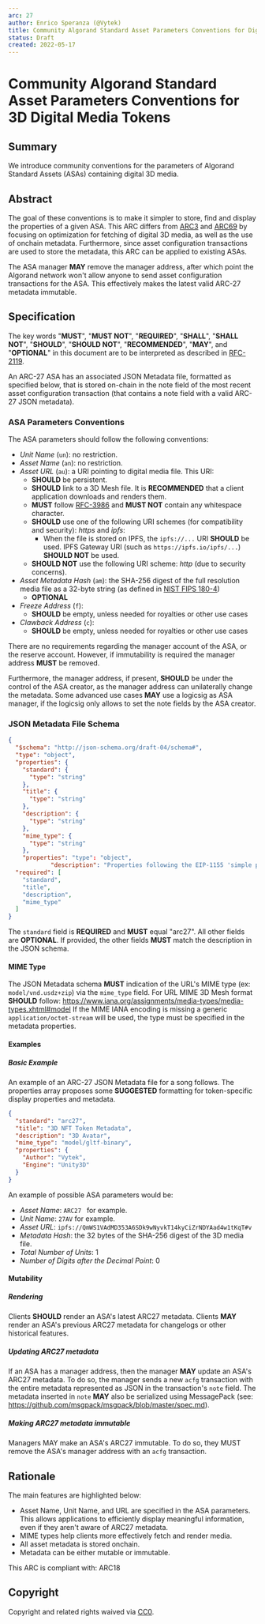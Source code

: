 ```yaml
---
arc: 27
author: Enrico Speranza (@Vytek)
title: Community Algorand Standard Asset Parameters Conventions for Digital 3D Media Tokens
status: Draft
created: 2022-05-17
---
```


# Community Algorand Standard Asset Parameters Conventions for 3D Digital Media Tokens

## Summary

We introduce community conventions for the parameters of Algorand Standard Assets (ASAs) containing digital 3D media.

## Abstract

The goal of these conventions is to make it simpler to store, find and display the properties of a given ASA. This ARC differs from [ARC3](https://github.com/algorandfoundation/ARCs/blob/main/ARCs/arc-0003.md) and [ARC69](https://github.com/algorandfoundation/ARCs/blob/main/ARCs/arc-0069.md) by focusing on optimization for fetching of digital 3D media, as well as the use of onchain metadata. Furthermore, since asset configuration transactions are used to store the metadata, this ARC can be applied to existing ASAs.

The ASA manager **MAY** remove the manager address, after which point the Algorand network won't allow anyone to send asset configuration transactions for the ASA. This effectively makes the latest valid ARC-27 metadata immutable.


## Specification

The key words "**MUST**", "**MUST NOT**", "**REQUIRED**", "**SHALL**", "**SHALL NOT**", "**SHOULD**", "**SHOULD NOT**", "**RECOMMENDED**", "**MAY**", and "**OPTIONAL**" in this document are to be interpreted as described in [RFC-2119](https://www.ietf.org/rfc/rfc2119.txt).

An ARC-27 ASA has an associated JSON Metadata file, formatted as specified below, that is stored on-chain in the note field of the most recent asset configuration transaction (that contains a note field with a valid ARC-27 JSON metadata).

### ASA Parameters Conventions

The ASA parameters should follow the following conventions:

* *Unit Name* (`un`): no restriction. 
* *Asset Name* (`an`): no restriction.
* *Asset URL* (`au`): a URI pointing to digital media file. This URI:
    * **SHOULD** be persistent.
    * **SHOULD** link to a 3D Mesh file. It is **RECOMMENDED** that a client application downloads and renders them.
    * **MUST** follow [RFC-3986](https://www.ietf.org/rfc/rfc3986.txt) and **MUST NOT** contain any whitespace character.
    * **SHOULD** use one of the following URI schemes (for compatibility and security): *https* and *ipfs*:
        * When the file is stored on IPFS, the `ipfs://...` URI **SHOULD** be used. IPFS Gateway URI (such as `https://ipfs.io/ipfs/...`) **SHOULD NOT** be used.
    * **SHOULD NOT** use the following URI scheme: *http* (due to security concerns).
* *Asset Metadata Hash* (`am`): the SHA-256 digest of the full resolution media file as a 32-byte string (as defined in [NIST FIPS 180-4](https://doi.org/10.6028/NIST.FIPS.180-4))
    * **OPTIONAL**
* *Freeze Address* (`f`): 
    * **SHOULD** be empty, unless needed for royalties or other use cases
* *Clawback Address* (`c`): 
    * **SHOULD** be empty, unless needed for royalties or other use cases


There are no requirements regarding the manager account of the ASA, or the reserve account. However, if immutability is required the manager address **MUST** be removed.

Furthermore, the manager address, if present, **SHOULD** be under the control of the ASA creator, as the manager address can unilaterally change the metadata. Some advanced use cases **MAY** use a logicsig as ASA manager, if the logicsig only allows to set the note fields by the ASA creator.

### JSON Metadata File Schema

```json
{
  "$schema": "http://json-schema.org/draft-04/schema#",
  "type": "object",
  "properties": {
    "standard": {
      "type": "string"
    },
    "title": {
      "type": "string"
    },
    "description": {
      "type": "string"
    },
    "mime_type": {
      "type": "string"
    },
    "properties": "type": "object", 
            "description": "Properties following the EIP-1155 'simple properties' format. (https://github.com/ethereum/EIPs/blob/master/EIPS/eip-1155.md#erc-1155-metadata-uri-json-schema)",
  "required": [
    "standard",
    "title",
    "description",
    "mime_type"
  ]
}

```
The `standard` field is **REQUIRED** and **MUST** equal "arc27". All other fields are **OPTIONAL**. If provided, the other fields **MUST** match the description in the JSON schema.

#### MIME Type

The JSON Metadata schema **MUST** indication of the URL's MIME type (ex: `model/vnd.usdz+zip`) via the `mime_type` field. For URL MIME 3D Mesh format **SHOULD** follow: https://www.iana.org/assignments/media-types/media-types.xhtml#model If the MIME IANA encoding is missing a generic `application/octet-stream` will be used, the type must be specified in the metadata properties.

#### Examples

##### Basic Example

An example of an ARC-27 JSON Metadata file for a song follows. The properties array proposes some **SUGGESTED** formatting for token-specific display properties and metadata.

```json
{
  "standard": "arc27",
  "title": "3D NFT Token Metadata",
  "description": "3D Avatar",
  "mime_type": "model/gltf-binary",
  "properties": {
    "Author": "Vytek",
    "Engine": "Unity3D"
  }
}
```

An example of possible ASA parameters would be:

* *Asset Name*: `ARC27 ` for example.
* *Unit Name*: `27AV` for example.
* *Asset URL*: `ipfs://QmWS1VAdMD353A6SDk9wNyvkT14kyCiZrNDYAad4w1tKqT#v`
* *Metadata Hash*: the 32 bytes of the SHA-256 digest of the 3D media file.
* *Total Number of Units*: 1
* *Number of Digits after the Decimal Point*: 0

#### Mutability

##### Rendering

Clients **SHOULD** render an ASA's latest ARC27 metadata. Clients **MAY** render an ASA's previous ARC27 metadata for changelogs or other historical features.

##### Updating ARC27 metadata

If an ASA has a manager address, then the manager **MAY** update an ASA's ARC27 metadata. To do so, the manager sends a new `acfg` transaction with the entire metadata represented as JSON in the transaction's `note` field. The metadata inserted in `note` **MAY** also be serialized using MessagePack (see: https://github.com/msgpack/msgpack/blob/master/spec.md).

##### Making ARC27 metadata immutable

Managers MAY make an ASA's ARC27 immutable. To do so, they MUST remove the ASA's manager address with an `acfg` transaction.

## Rationale 

The main features are highlighted below:

* Asset Name, Unit Name, and URL are specified in the ASA parameters. This allows applications to efficiently display meaningful information, even if they aren't aware of ARC27 metadata.
* MIME types help clients more effectively fetch and render media.
* All asset metadata is stored onchain.
* Metadata can be either mutable or immutable.

This ARC is compliant with: ARC18

## Copyright

Copyright and related rights waived via [CC0](https://creativecommons.org/publicdomain/zero/1.0/).
